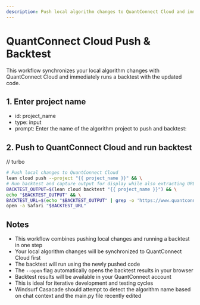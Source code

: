 ```yaml
---
description: Push local algorithm changes to QuantConnect Cloud and immediately run a backtest. This workflow synchronizes your code and executes a backtest in one step.
---
```


# QuantConnect Cloud Push & Backtest

This workflow synchronizes your local algorithm changes with QuantConnect Cloud and immediately runs a backtest with the updated code.

## 1. Enter project name
- id: project_name
- type: input
- prompt: Enter the name of the algorithm project to push and backtest:

## 2. Push to QuantConnect Cloud and run backtest
// turbo
```bash
# Push local changes to QuantConnect Cloud
lean cloud push --project "{{ project_name }}" && \
# Run backtest and capture output for display while also extracting URL
BACKTEST_OUTPUT=$(lean cloud backtest "{{ project_name }}") && \
echo "$BACKTEST_OUTPUT" && \
BACKTEST_URL=$(echo "$BACKTEST_OUTPUT" | grep -o 'https://www.quantconnect.com/project/[^[:space:]]*' | tail -1) && \
open -a Safari "$BACKTEST_URL"
```

## Notes
- This workflow combines pushing local changes and running a backtest in one step
- Your local algorithm changes will be synchronized to QuantConnect Cloud first
- The backtest will run using the newly pushed code
- The `--open` flag automatically opens the backtest results in your browser
- Backtest results will be available in your QuantConnect account
- This is ideal for iterative development and testing cycles
- Windsurf Casacade should attempt to detect the algorithm name based on chat context and the main.py file recently edited